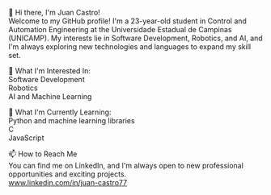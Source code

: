 👋 Hi there, I'm Juan Castro!  
Welcome to my GitHub profile! I'm a 23-year-old student in Control and Automation Engineering at the Universidade Estadual de Campinas (UNICAMP). My interests lie in Software Development, Robotics, and AI, and I'm always exploring new technologies and languages to expand my skill set.  

👀 What I'm Interested In:  
Software Development  
Robotics  
AI and Machine Learning  

🌱 What I'm Currently Learning:  
Python and machine learning libraries  
C  
JavaScript

📫 How to Reach Me  
You can find me on LinkedIn, and I'm always open to new professional opportunities and exciting projects.  
www.linkedin.com/in/juan-castro77  

